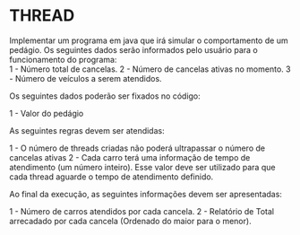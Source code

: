 # THREAD
Implementar um programa em java que irá simular o comportamento de um pedágio.  Os seguintes dados serão informados pelo usuário para o funcionamento do programa:  
1 - Número total de cancelas. 
2 - Número de cancelas ativas no momento. 
3 - Número de veículos a serem atendidos.

Os seguintes dados poderão ser fixados no código:

1 - Valor do pedágio

As seguintes regras devem ser atendidas:

1 - O número de threads criadas não poderá ultrapassar o número de cancelas ativas
2 - Cada carro terá uma informação de tempo de atendimento (um número inteiro).
Esse valor deve ser utilizado para que cada thread aguarde o tempo de atendimento definido.

Ao final da execução, as seguintes informações devem ser apresentadas:

1 - Número de carros atendidos por cada cancela.
2 - Relatório de Total arrecadado por cada cancela
(Ordenado do maior para o menor).
